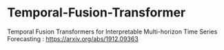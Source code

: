 # Temporal-Fusion-Transformer
Temporal Fusion Transformers for Interpretable Multi-horizon Time Series Forecasting : https://arxiv.org/abs/1912.09363
